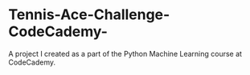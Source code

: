 # Tennis-Ace-Challenge-CodeCademy-
A project I created as a part of the Python Machine Learning course at CodeCademy.
